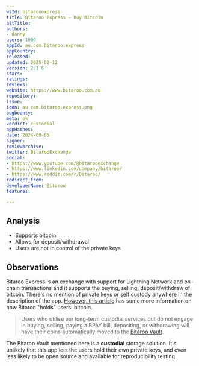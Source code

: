 ```yaml
---
wsId: bitarooexpress
title: Bitaroo Express - Buy Bitcoin
altTitle: 
authors:
- danny
users: 1000
appId: au.com.bitaroo.express
appCountry: 
released: 
updated: 2025-02-12
version: 2.1.6
stars: 
ratings: 
reviews: 
website: https://www.bitaroo.com.au
repository: 
issue: 
icon: au.com.bitaroo.express.png
bugbounty: 
meta: ok
verdict: custodial
appHashes: 
date: 2024-09-05
signer: 
reviewArchive: 
twitter: BitarooExchange
social:
- https://www.youtube.com/@bitarooexchange
- https://www.linkedin.com/company/bitaroo/
- https://www.reddit.com/r/Bitaroo/
redirect_from: 
developerName: Bitaroo
features: 

---
```


## Analysis

- Supports bitcoin
- Allows for deposit/withdrawal
- Users are not in control of the private keys

## Observations

Bitaroo Express is an exchange with support for Lightning Network and on-chain transactions and it supports the buying, selling, deposit/withdraw of bitcoin. There's no mention of private keys or self custody anywhere in the description of the app. [However, this article](https://support.bitaroo.exchange/hc/en-au/articles/8633601898767-Why-did-Bitaroo-build-a-Vault) has some more information on how Bitaroo "holds" users' bitcoin.

> Users who utilise our long-term custodial services but do not engage in buying, selling, paying a BPAY bill, depositing, or withdrawing will have their coins automatically moved to the [Bitaroo Vault](https://support.bitaroo.exchange/hc/en-au/articles/7880245231759-What-is-Bitaroo-Vault).

The Bitaroo Vault mentioned here is a **custodial** storage solution. It's unlikely that this app lets the users hold their own private keys, and even less likely to be open source and available for reproducibility testing.